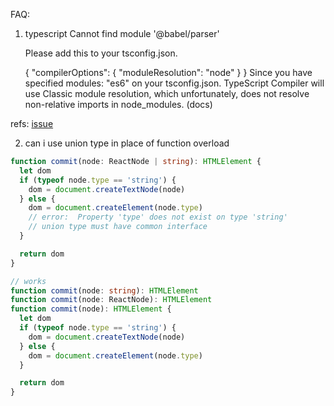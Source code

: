 FAQ:
1. typescript Cannot find module '@babel/parser'

      Please add this to your tsconfig.json.

      {
        "compilerOptions": {
          "moduleResolution": "node"
        }
      }
      Since you have specified modules: "es6" on your tsconfig.json. TypeScript Compiler will use Classic module resolution, which unfortunately, does not resolve non-relative imports in node_modules. (docs)

refs: [issue](https://github.com/babel/babel/issues/10237#issuecomment-513028440)

2. can i use union type in place of function overload
```ts
function commit(node: ReactNode | string): HTMLElement {
  let dom
  if (typeof node.type == 'string') {
    dom = document.createTextNode(node)
  } else {
    dom = document.createElement(node.type)
    // error:  Property 'type' does not exist on type 'string'
    // union type must have common interface
  }

  return dom
}

// works
function commit(node: string): HTMLElement 
function commit(node: ReactNode): HTMLElement 
function commit(node): HTMLElement {
  let dom
  if (typeof node.type == 'string') {
    dom = document.createTextNode(node)
  } else {
    dom = document.createElement(node.type)
  }

  return dom
}
```